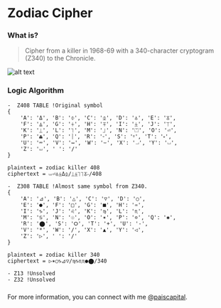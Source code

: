 # Zodiac Cipher

### What is?
> Cipher from a killer in 1968-69 with a 340-character cryptogram (Z340) to the Chronicle.

![alt text](https://upload.wikimedia.org/wikipedia/commons/7/7f/Zodiac_Killer_cipher%2C_Vallejo_Times-Herald%2C_July_31st_1969.jpg)

### Logic Algorithm
```
-  Z408 TABLE !Original symbol
{
    'A': 'Δ', 'B': '⏀', 'C': '⏂', 'D': '⏃', 'E': '⏄',
    'F': '⏅', 'G': '⏆', 'H': '⏇', 'I': '⏈', 'J': '⏉',
    'K': '⏊', 'L': '⏋', 'M': '⏌', 'N': '⏍', 'O': '⏎',
    'P': '⏏', 'Q': '⏐', 'R': '⏑', 'S': '⏒', 'T': '⏓',
    'U': '⏔', 'V': '⏕', 'W': '⏖', 'X': '⏗', 'Y': '⏘',
    'Z': '⏙', ' ': '/'
}

plaintext = zodiac killer 408
ciphertext = ⏙⏎⏃⏈Δ⏂/⏊⏈⏋⏋⏄⏑/408

-  Z308 TABLE !Almost same symbol from Z340.
{
    'A': '⊿', 'B': '△', 'C': '▽', 'D': '○',
    'E': '●', 'F': '□', 'G': '■', 'H': '♒',
    'I': '♑', 'J': '♌', 'K': '♍', 'L': '♏',
    'M': '♋', 'N': '☉', 'O': '✶', 'P': '✡', 'Q': '✱',
    'R': '⬤', 'S': '⭘', 'T': '+', 'U': '-',
    'V': '*', 'W': '/', 'X': '▲', 'Y': '◁',
    'Z': '▷', ' ': '/'
}

plaintext = zodiac killer 340
ciphertext = ▷✶○♑⊿▽/♍♑♏♏●⬤/340

- Z13 !Unsolved
- Z32 !Unsolved
```
### 

For more information, you can connect with me [@paiscapital](https://www.instagram.com/paiscapital).
